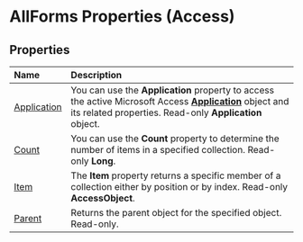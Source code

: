 
# AllForms Properties (Access)

## Properties



|**Name**|**Description**|
|:-----|:-----|
|[Application](fc74b94a-8a5a-a2b9-e534-5530d11d2907.md)|You can use the  **Application** property to access the active Microsoft Access **[Application](aefb0713-97e6-e2c7-e530-8fd2e1316a55.md)** object and its related properties. Read-only **Application** object.|
|[Count](1540145e-541d-10fc-249b-9fadc6861a11.md)|You can use the  **Count** property to determine the number of items in a specified collection. Read-only **Long**.|
|[Item](07536c98-57e1-8660-b35e-0e79e4e797cb.md)|The  **Item** property returns a specific member of a collection either by position or by index. Read-only **AccessObject**.|
|[Parent](fa16ed80-9eb2-7bd8-fdc6-a8c9a8eb7ea0.md)|Returns the parent object for the specified object. Read-only.|
